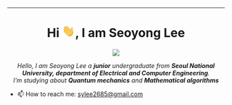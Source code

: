 <hr>
<h1 align="center">Hi <img src="https://raw.githubusercontent.com/ABSphreak/ABSphreak/master/gifs/Hi.gif" width="30px">, I am Seoyong Lee </h1>

<p align = "center">
  <img src="http://mazassumnida.wtf/api/generate_badge?boj=syleekr" align = "center">
</p>


<p align="center">
  <em>
    Hello, I am Seoyong Lee a <b>junior</b> undergraduate from <b>Seoul National University, department of Electrical and Computer Engineering</b>.  <br>
    I'm studying about <b>Quantum mechanics</b> and <b>Mathematical algorithms</b>
  </em> 
  <br>
</p>


- 📫 How to reach me: sylee2685@gmail.com
<!--


Here are some ideas to get you started:

- 🔭 I’m currently working on ...
- 👯 I’m looking to collaborate on ...
- 🤔 I’m looking for help with ...
- 💬 Ask me about ...
- 📫 How to reach me: ...
- 😄 Pronouns: ...
- ⚡ Fun fact: ...
-->

